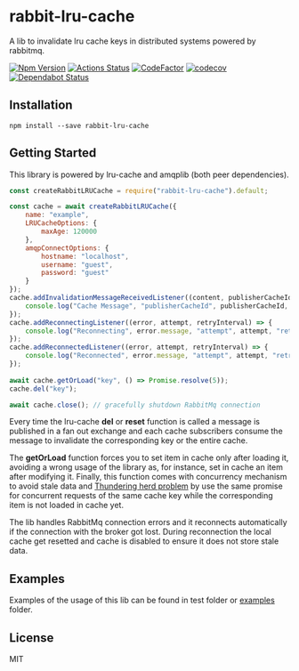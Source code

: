 # rabbit-lru-cache
A lib to invalidate lru cache keys in distributed systems powered by rabbitmq.

[ ![Npm Version](https://badge.fury.io/js/rabbit-lru-cache.svg)](https://www.npmjs.com/package/rabbit-lru-cache)
[![Actions Status](https://github.com/francescorivola/rabbit-lru-cache/workflows/Node%20CI/badge.svg)](https://github.com/francescorivola/rabbit-lru-cache/actions)
[![CodeFactor](https://www.codefactor.io/repository/github/francescorivola/rabbit-lru-cache/badge)](https://www.codefactor.io/repository/github/francescorivola/rabbit-lru-cache)
[![codecov](https://codecov.io/gh/francescorivola/rabbit-lru-cache/branch/master/graph/badge.svg)](https://codecov.io/gh/francescorivola/rabbit-lru-cache)
[![Dependabot Status](https://api.dependabot.com/badges/status?host=github&repo=francescorivola/rabbit-lru-cache)](https://dependabot.com)

## Installation

` npm install --save rabbit-lru-cache `

## Getting Started

This library is powered by lru-cache and amqplib (both peer dependencies).

```js
const createRabbitLRUCache = require("rabbit-lru-cache").default;

const cache = await createRabbitLRUCache({
    name: "example",
    LRUCacheOptions: {
        maxAge: 120000
    },
    amqpConnectOptions: {
        hostname: "localhost",
        username: "guest",
        password: "guest"
    }
});
cache.addInvalidationMessageReceivedListener((content, publisherCacheId) => {
    console.log("Cache Message", "publisherCacheId", publisherCacheId, "content", content);
});
cache.addReconnectingListener((error, attempt, retryInterval) => {
    console.log("Reconnecting", error.message, "attempt", attempt, "retryInterval", retryInterval);
});
cache.addReconnectedListener((error, attempt, retryInterval) => {
    console.log("Reconnected", error.message, "attempt", attempt, "retryInterval", retryInterval);
});
    
await cache.getOrLoad("key", () => Promise.resolve(5));
cache.del("key");

await cache.close(); // gracefully shutdown RabbitMq connection
```

Every time the lru-cache **del** or **reset** function is called a message is published in a fan out exchange and each cache subscribers consume the message to invalidate the corresponding key or the entire cache.

The **getOrLoad** function forces you to set item in cache only after loading it, avoiding a wrong usage of the library as, for instance, set in cache an item after modifying it. Finally, this function comes with concurrency mechanism to avoid stale data and [Thundering herd problem](https://en.wikipedia.org/wiki/Thundering_herd_problem) by use the same promise for concurrent requests of the same cache key while the corresponding item is not loaded in cache yet.

The lib handles RabbitMq connection errors and it reconnects automatically if the connection with the broker got lost. During reconnection the local cache get resetted and cache is disabled to ensure it does not store stale data.

## Examples

Examples of the usage of this lib can be found in test folder or [examples](./examples) folder.

## License

MIT
